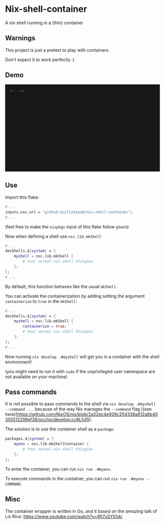 # Nix-shell-container

A nix shell running in a (thin) container

## Warnings

This project is just a pretext to play with containers.

Don't expect it to work perfectly :)

## Demo

![demo](demo/demo.gif)

## Use

Import this flake:

```nix
# ...
inputs.nsc.url = "github:GuilloteauQ/nix-shell-container";
# ...
```

(feel free to make the `nixpkgs` input of this flake follow yours)


Now when defining a shell use `nsc.lib.mkShell`

```nix
# ...
devShells.${system} = {
    myshell = nsc.lib.mkShell {
        # Your normal nix shell thingies
    };
};
# ...
```

By default, this function behaves like the usual `mkShell`.

You can activate the containerization by adding setting the argument `containerize` to `true` in the `mkShell`:


```nix
# ...
devShells.${system} = {
    myshell = nsc.lib.mkShell {
        containerize = true;
        # Your normal nix shell thingies
    };
};
# ...
```

Now running `nix develop .#myshell` will get you in a container with the shell environment!

(you might need to run it with `sudo` if the unprivileged user namespace are not available on your machine)

## Pass commands

It is not possible to pass commands to the shell via `nix develop .#myshell --command ...` because of the way Nix manages the `--command` flag [(see here)]https://github.com/NixOS/nix/blob/2a52ec4e928c254338a612a6b40355512298ef38/src/nix/develop.cc#L545).

The solution is to use the container shell as a `package`:


```nix
packages.${system} = {
    myenv = nsc.lib.mkShellContainer {
        # Your normal nix shell thingies
    };
};
```

To enter the container, you can run `nix run .#myenv`.

To execute commands in the container, you can run `nix run .#myenv -- COMMAND`.


## Misc

The container wrapper is written in Go, and it based on the *amazing* talk of Liz Rice: https://www.youtube.com/watch?v=8fi7uSYlOdc

